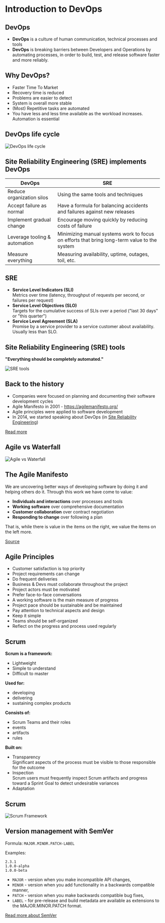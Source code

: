# Introduction to DevOps

## DevOps

- **DevOps** is a culture of human communication, technical processes and tools
- **DevOps** is breaking barriers between Developers and Operations by automating processes, in order to build, test, and release software faster and more reliably.

## Why DevOps?

- Faster Time To Market
- Recovery time is reduced
- Problems are easier to detect
- System is overall more stable
- (Most) Repetitive tasks are automated
- You have less and less time available as the workload increases. Automation is essential

## DevOps life cycle

![DevOps life cycle](image/devops.png)

## Site Reliability Engineering (SRE) implements DevOps

| DevOps                        | SRE                                                                                         |
| ----------------------------- | ------------------------------------------------------------------------------------------- |
| Reduce organization silos     | Using the same tools and techniques                                                         |
| Accept failure as normal      | Have a formula for balancing accidents and failures against new releases                    |
| Implement gradual change      | Encourage moving quickly by reducing costs of failure                                       |
| Leverage tooling & automation | Minimizing manual systems work to focus on efforts that bring long-term value to the system |
| Measure everything            | Measuring availability, uptime, outages, toil, etc.                                         |

## SRE

- **Service Level Indicators (SLI)**  
  Metrics over time (latency, throughput of requests per second, or failures per request)
- **Service Level Objectives (SLO)**  
  Targets for the cumulative success of SLIs over a period ("last 30 days" or "this quarter")
- **Service Level Agreement (SLA)**  
  Promise by a service provider to a service customer about availability. Usually less than SLO.

## Site Reliability Engineering (SRE) tools

**"Everything should be completely automated."**

![SRE tools](image/SRE-tools.jpg)

## Back to the history

- Companies were focused on planning and documenting their software development cycles
- Agile Manifesto in 2001 - https://agilemanifesto.org/
- Agile principles were applied to software development
- In 2014, we started speaking about DevOps (in [Site Reliability Engineering](https://landing.google.com/sre/books/))

[Read more](https://www.atlassian.com/agile/manifesto)

## Agile vs Waterfall

![Agile vs Waterfall](image/waterfall-and-agile-methods.jpg)

## The Agile Manifesto

We are uncovering better ways of developing software by doing it and helping others do it. Through this work we have come to value:

- **Individuals and interactions** over processes and tools
- **Working software** over comprehensive documentation
- **Customer collaboration** over contract negotiation
- **Responding to change** over following a plan

That is, while there is value in the items on the right, we value the items on the left more.

[Source](https://agilemanifesto.org/)

## Agile Principles

- Customer satisfaction is top priority
- Project requirements can change
- Do frequent deliveries
- Business & Devs must collaborate throughout the project
- Project actors must be motivated
- Prefer face-to-face conversations
- A working software is the main measure of progress
- Project pace should be sustainable and be maintained
- Pay attention to technical aspects and design
- Keep it simple
- Teams should be self-organized
- Reflect on the progress and process used regularly

## Scrum

**Scrum is a framework:**

- Lightweight
- Simple to understand
- Difficult to master

**Used for:**

- developing
- delivering
- sustaining complex products

**Consists of:**

- Scrum Teams and their roles
- events
- artifacts
- rules

**Built on:**

- Transparency  
  Significant aspects of the process must be visible to those responsible for the outcome
- Inspection  
  Scrum users must frequently inspect Scrum artifacts and progress toward a Sprint Goal to detect undesirable variances
- Adaptation

## Scrum

![Scrum Framework](image/scrum-framework.png)

## Version management with SemVer

Formula: `MAJOR.MINOR.PATCH-LABEL`

Examples:

```
2.3.1
1.0.0-alpha
1.0.0-beta
```

- `MAJOR` - version when you make incompatible API changes,
- `MINOR` - version when you add functionality in a backwards compatible manner,
- `PATCH` - version when you make backwards compatible bug fixes,
- `LABEL` - for pre-release and build metadata are available as extensions to the MAJOR.MINOR.PATCH format.

[Read more about SemVer](https://semver.org/)
